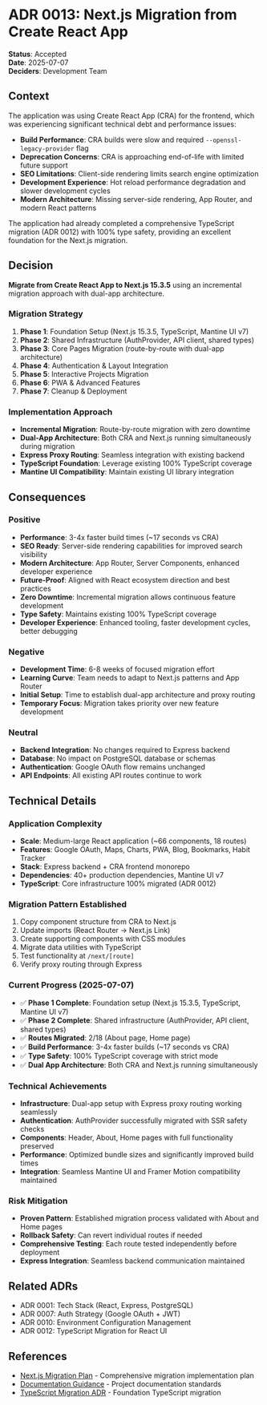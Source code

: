 # ADR 0013: Next.js Migration from Create React App

**Status**: Accepted  
**Date**: 2025-07-07  
**Deciders**: Development Team  

## Context

The application was using Create React App (CRA) for the frontend, which was experiencing significant technical debt and performance issues:

- **Build Performance**: CRA builds were slow and required `--openssl-legacy-provider` flag
- **Deprecation Concerns**: CRA is approaching end-of-life with limited future support
- **SEO Limitations**: Client-side rendering limits search engine optimization
- **Development Experience**: Hot reload performance degradation and slower development cycles
- **Modern Architecture**: Missing server-side rendering, App Router, and modern React patterns

The application had already completed a comprehensive TypeScript migration (ADR 0012) with 100% type safety, providing an excellent foundation for the Next.js migration.

## Decision

**Migrate from Create React App to Next.js 15.3.5** using an incremental migration approach with dual-app architecture.

### Migration Strategy
1. **Phase 1**: Foundation Setup (Next.js 15.3.5, TypeScript, Mantine UI v7)
2. **Phase 2**: Shared Infrastructure (AuthProvider, API client, shared types)
3. **Phase 3**: Core Pages Migration (route-by-route with dual-app architecture)
4. **Phase 4**: Authentication & Layout Integration
5. **Phase 5**: Interactive Projects Migration
6. **Phase 6**: PWA & Advanced Features
7. **Phase 7**: Cleanup & Deployment

### Implementation Approach
- **Incremental Migration**: Route-by-route migration with zero downtime
- **Dual-App Architecture**: Both CRA and Next.js running simultaneously during migration
- **Express Proxy Routing**: Seamless integration with existing backend
- **TypeScript Foundation**: Leverage existing 100% TypeScript coverage
- **Mantine UI Compatibility**: Maintain existing UI library integration

## Consequences

### Positive
- **Performance**: 3-4x faster build times (~17 seconds vs CRA)
- **SEO Ready**: Server-side rendering capabilities for improved search visibility
- **Modern Architecture**: App Router, Server Components, enhanced developer experience
- **Future-Proof**: Aligned with React ecosystem direction and best practices
- **Zero Downtime**: Incremental migration allows continuous feature development
- **Type Safety**: Maintains existing 100% TypeScript coverage
- **Developer Experience**: Enhanced tooling, faster development cycles, better debugging

### Negative
- **Development Time**: 6-8 weeks of focused migration effort
- **Learning Curve**: Team needs to adapt to Next.js patterns and App Router
- **Initial Setup**: Time to establish dual-app architecture and proxy routing
- **Temporary Focus**: Migration takes priority over new feature development

### Neutral
- **Backend Integration**: No changes required to Express backend
- **Database**: No impact on PostgreSQL database or schemas
- **Authentication**: Google OAuth flow remains unchanged
- **API Endpoints**: All existing API routes continue to work

## Technical Details

### Application Complexity
- **Scale**: Medium-large React application (~66 components, 18 routes)
- **Features**: Google OAuth, Maps, Charts, PWA, Blog, Bookmarks, Habit Tracker
- **Stack**: Express backend + CRA frontend monorepo
- **Dependencies**: 40+ production dependencies, Mantine UI v7
- **TypeScript**: Core infrastructure 100% migrated (ADR 0012)

### Migration Pattern Established
1. Copy component structure from CRA to Next.js
2. Update imports (React Router → Next.js Link)
3. Create supporting components with CSS modules
4. Migrate data utilities with TypeScript
5. Test functionality at `/next/[route]`
6. Verify proxy routing through Express

### Current Progress (2025-07-07)
- ✅ **Phase 1 Complete**: Foundation setup (Next.js 15.3.5, TypeScript, Mantine UI v7)
- ✅ **Phase 2 Complete**: Shared infrastructure (AuthProvider, API client, shared types)
- ✅ **Routes Migrated**: 2/18 (About page, Home page)
- ✅ **Build Performance**: 3-4x faster builds (~17 seconds vs CRA)
- ✅ **Type Safety**: 100% TypeScript coverage with strict mode
- ✅ **Dual App Architecture**: Both CRA and Next.js running simultaneously

### Technical Achievements
- **Infrastructure**: Dual-app setup with Express proxy routing working seamlessly
- **Authentication**: AuthProvider successfully migrated with SSR safety checks
- **Components**: Header, About, Home pages with full functionality preserved
- **Performance**: Optimized bundle sizes and significantly improved build times
- **Integration**: Seamless Mantine UI and Framer Motion compatibility maintained

### Risk Mitigation
- **Proven Pattern**: Established migration process validated with About and Home pages
- **Rollback Safety**: Can revert individual routes if needed
- **Comprehensive Testing**: Each route tested independently before deployment
- **Express Integration**: Seamless backend communication maintained

## Related ADRs
- ADR 0001: Tech Stack (React, Express, PostgreSQL)
- ADR 0007: Auth Strategy (Google OAuth + JWT)
- ADR 0010: Environment Configuration Management
- ADR 0012: TypeScript Migration for React UI

## References
- [Next.js Migration Plan](../09_nextjs_migration_plan.md) - Comprehensive migration implementation plan
- [Documentation Guidance](../01_guidance.md) - Project documentation standards
- [TypeScript Migration ADR](./0012-typescript-migration.md) - Foundation TypeScript migration 